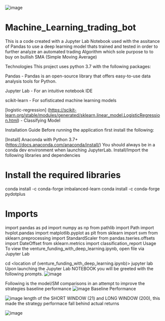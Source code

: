 ![image](https://github.com/dylan860/Machine_Learning_trading_bot/assets/127907809/b1e8f003-47fa-421d-8960-97446ffdd0f6)

# Machine_Learning_trading_bot
This is a code created with a Jupyter Lab Notebook used with the assitance of Pandas to use a deep learning model thats trained and tested in order to further analyze an automated trading Algorithm which sole purpose to to buy on bullish SMA (Simple Moving Average) 

Technologies
This project uses python 3.7 with the following packages:

Pandas - Pandas is an open-source library that offers easy-to-use data analysis tools for Python.

Jupyter Lab - For an intuitive notebook IDE

scikit-learn - For sofisticated machine learning models

[logistic-regression] (https://scikit-learn.org/stable/modules/generated/sklearn.linear_model.LogisticRegression.html) - Classifying Model

Installation Guide
Before running the application first install the following:

[Install] Anaconda with Python 3.7+(https://docs.anaconda.com/anaconda/install/) You should always be in a conda dev environment when launching JupyterLab.
Install/Import the following libraries and dependencies
# Install the required libraries
conda install -c conda-forge imbalanced-learn
conda install -c conda-forge pydotplus

# Imports
import pandas as pd
import numpy as np
from pathlib import Path
import hvplot.pandas
import matplotlib.pyplot as plt
from sklearn import svm
from sklearn.preprocessing import StandardScaler
from pandas.tseries.offsets import DateOffset
from sklearn.metrics import classification_report
Usage
To view the venture_funding_with_deep_learning.ipynb, open file via Jupyter Lab

cd <location of (venture_funding_with_deep_learning.ipynb)>
jupyter lab
Upon launching the Jupyter Lab NOTEBOOK you will be greeted with the following prompts.
![image](https://github.com/dylan860/Machine_Learning_trading_bot/assets/127907809/68863e15-7d7c-41e6-9141-3795e0caccf8)

 Following is the model/SM comparisons in an attempt to improve the strategies baseline performance
 ![image](https://github.com/dylan860/Machine_Learning_trading_bot/assets/127907809/282b5d03-99f9-4b73-972e-226d856d4875)
 Baseline Performance

![image](https://github.com/dylan860/Machine_Learning_trading_bot/assets/127907809/a0003a96-2162-40d0-8050-f1bb48fa4f03)
length of the SHORT WINDOW (21) and LONG WINDOW (200), this made the strategy performace fall behind actual returns

![image](https://github.com/dylan860/Machine_Learning_trading_bot/assets/127907809/52183259-7179-4ab5-a99a-cc1e7076fb49)

 








